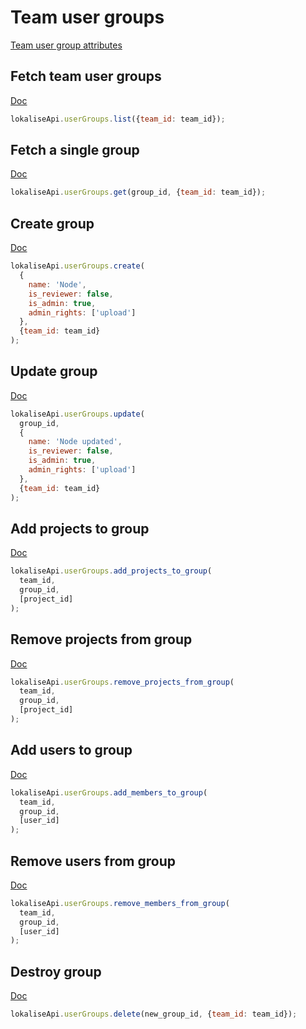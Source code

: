 # Team user groups

[Team user group attributes](https://app.lokalise.com/api2docs/curl/#object-team-user-groups)

## Fetch team user groups

[Doc](https://app.lokalise.com/api2docs/curl/#transition-list-all-groups-get)

```js
lokaliseApi.userGroups.list({team_id: team_id});
```

## Fetch a single group

[Doc](https://app.lokalise.com/api2docs/curl/#transition-retrieve-a-group-get)

```js
lokaliseApi.userGroups.get(group_id, {team_id: team_id});
```

## Create group

[Doc](https://app.lokalise.com/api2docs/curl/#transition-create-a-group-post)

```js
lokaliseApi.userGroups.create(
  {
    name: 'Node',
    is_reviewer: false,
    is_admin: true,
    admin_rights: ['upload']
  },
  {team_id: team_id}
);
```

## Update group

[Doc](https://app.lokalise.com/api2docs/curl/#transition-update-a-group-put)

```js
lokaliseApi.userGroups.update(
  group_id,
  {
    name: 'Node updated',
    is_reviewer: false,
    is_admin: true,
    admin_rights: ['upload']
  },
  {team_id: team_id}
);
```

## Add projects to group

[Doc](https://app.lokalise.com/api2docs/curl/#transition-add-projects-to-group-put)

```js
lokaliseApi.userGroups.add_projects_to_group(
  team_id,
  group_id,
  [project_id]
);
```

## Remove projects from group

[Doc](https://app.lokalise.com/api2docs/curl/#transition-remove-projects-from-group-put)

```js
lokaliseApi.userGroups.remove_projects_from_group(
  team_id,
  group_id,
  [project_id]
);
```

## Add users to group

[Doc](https://app.lokalise.com/api2docs/curl/#transition-add-members-to-group-put)

```js
lokaliseApi.userGroups.add_members_to_group(
  team_id,
  group_id,
  [user_id]
);
```

## Remove users from group

[Doc](https://app.lokalise.com/api2docs/curl/#transition-remove-members-from-group-put)

```js
lokaliseApi.userGroups.remove_members_from_group(
  team_id,
  group_id,
  [user_id]
);
```

## Destroy group

[Doc](https://app.lokalise.com/api2docs/curl/#transition-delete-a-group-delete)

```js
lokaliseApi.userGroups.delete(new_group_id, {team_id: team_id});
```
